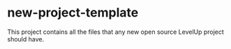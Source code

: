 # new-project-template
This project contains all the files that any new open source LevelUp project should have.

